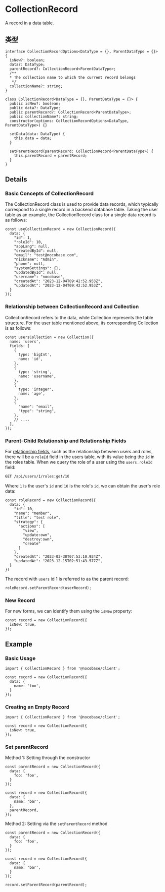 # CollectionRecord

A record in a data table.

## 类型

```tsx | pure
interface CollectionRecordOptions<DataType = {}, ParentDataType = {}> {
  isNew?: boolean;
  data?: DataType;
  parentRecord?: CollectionRecord<ParentDataType>;
  /**
  * The collection name to which the current record belongs
   */
  collectionName?: string;
}

class CollectionRecord<DataType = {}, ParentDataType = {}> {
  public isNew?: boolean;
  public data?: DataType;
  public parentRecord?: CollectionRecord<ParentDataType>;
  public collectionName?: string;
  constructor(options: CollectionRecordOptions<DataType, ParentDataType>) {}

  setData(data: DataType) {
    this.data = data;
  }

  setParentRecord(parentRecord: CollectionRecord<ParentDataType>) {
    this.parentRecord = parentRecord;
  }
}
```

## Details

### Basic Concepts of CollectionRecord

The CollectionRecord class is used to provide data records, which typically correspond to a single record in a backend database table. Taking the user table as an example, the CollectionRecord class for a single data record is as follows:

```tsx | pure
const useCollectionRecord = new CollectionRecord({
  data: {
    "id": 1,
    "roleId": 10,
    "appLang": null,
    "createdById": null,
    "email": "test@nocobase.com",
    "nickname": "Admin",
    "phone": null,
    "systemSettings": {},
    "updatedById": null,
    "username": "nocobase",
    "createdAt": "2023-12-04T09:42:52.953Z",
    "updatedAt": "2023-12-04T09:42:52.953Z",
  }
});
```

### Relationship between CollectionRecord and Collection

CollectionRecord refers to the data, while Collection represents the table structure. For the user table mentioned above, its corresponding Collection is as follows:

```tsx | pure
const usersCollection = new Collection({
  name: 'users',
  fields: [
    {
      type: 'bigInt',
      name: 'id',
    },
    {
      type: 'string',
      name: 'username',
    },
    {
      type: 'integer',
      name: 'age',
    },
    {
      "name": "email",
      "type": "string",
    },
    // ....
  ],
});
```

### Parent-Child Relationship and Relationship Fields

For [relationship fields](https://docs.mayra.com/development/server/collections/association-fields), such as the relationship between users and roles, there will be a `roleId` field in the users table, with its value being the `id` in the roles table. When we query the role of a user using the `users.roleId` field:

```bash | pure
GET /api/users/1/roles:get/10
```

Where `1` is the user's `id` and `10` is the role's `id`, we can obtain the user's role data:

```tsx | pure
const roleRecord = new CollectionRecord({
  data: {
    "id": 10,
    "name": "member",
    "title": "test role",
    "strategy": {
      "actions": [
        "view",
        "update:own",
        "destroy:own",
        "create"
      ]
    },
    "createdAt": "2023-03-30T07:53:10.924Z",
    "updatedAt": "2023-12-15T02:51:43.577Z",
  }
})
```

The record with `users` id 1 is referred to as the parent record:

```tsx | pure
roleRecord.setParentRecord(userRecord);
```

### New Record

For new forms, we can identify them using the `isNew` property:

```tsx | pure
const record = new CollectionRecord({
  isNew: true,
});
```

## Example

### Basic Usage

```tsx | pure
import { CollectionRecord } from '@nocobase/client';

const record = new CollectionRecord({
  data: {
    name: 'foo',
  }
});
```

### Creating an Empty Record

```tsx | pure
import { CollectionRecord } from '@nocobase/client';

const record = new CollectionRecord({
  isNew: true,
});
```

### Set parentRecord

Method 1: Setting through the constructor

```tsx | pure
const parentRecord = new CollectionRecord({
  data: {
    foo: 'foo',
  }
});

const record = new CollectionRecord({
  data: {
    name: 'bar',
  },
  parentRecord,
});
```

Method 2: Setting via the `setParentRecord` method

```tsx | pure
const parentRecord = new CollectionRecord({
  data: {
    foo: 'foo',
  }
});

const record = new CollectionRecord({
  data: {
    name: 'bar',
  }
});

record.setParentRecord(parentRecord);
```
